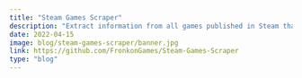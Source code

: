 ```yaml
---
title: "Steam Games Scraper"
description: "Extract information from all games published in Steam thanks to its Web API"
date: 2022-04-15
image: blog/steam-games-scraper/banner.jpg
link: https://github.com/FronkonGames/Steam-Games-Scraper
type: "blog"
---
```

